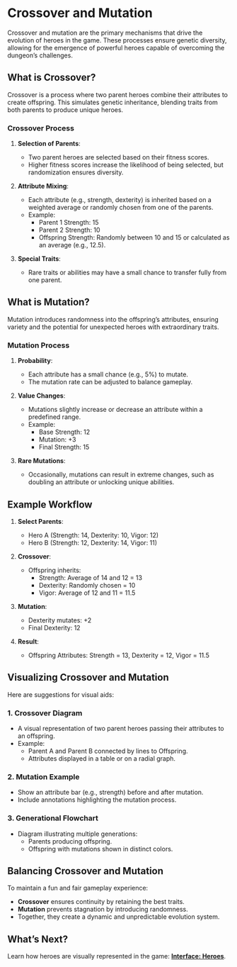 # Crossover and Mutation

Crossover and mutation are the primary mechanisms that drive the evolution of heroes in the game. These processes ensure genetic diversity, allowing for the emergence of powerful heroes capable of overcoming the dungeon’s challenges.

## What is Crossover?
Crossover is a process where two parent heroes combine their attributes to create offspring. This simulates genetic inheritance, blending traits from both parents to produce unique heroes.

### Crossover Process
1. **Selection of Parents**:
   - Two parent heroes are selected based on their fitness scores.
   - Higher fitness scores increase the likelihood of being selected, but randomization ensures diversity.

2. **Attribute Mixing**:
   - Each attribute (e.g., strength, dexterity) is inherited based on a weighted average or randomly chosen from one of the parents.
   - Example:
     - Parent 1 Strength: 15
     - Parent 2 Strength: 10
     - Offspring Strength: Randomly between 10 and 15 or calculated as an average (e.g., 12.5).

3. **Special Traits**:
   - Rare traits or abilities may have a small chance to transfer fully from one parent.

## What is Mutation?
Mutation introduces randomness into the offspring’s attributes, ensuring variety and the potential for unexpected heroes with extraordinary traits.

### Mutation Process
1. **Probability**:
   - Each attribute has a small chance (e.g., 5%) to mutate.
   - The mutation rate can be adjusted to balance gameplay.

2. **Value Changes**:
   - Mutations slightly increase or decrease an attribute within a predefined range.
   - Example:
     - Base Strength: 12
     - Mutation: +3
     - Final Strength: 15

3. **Rare Mutations**:
   - Occasionally, mutations can result in extreme changes, such as doubling an attribute or unlocking unique abilities.

## Example Workflow
1. **Select Parents**:
   - Hero A (Strength: 14, Dexterity: 10, Vigor: 12)
   - Hero B (Strength: 12, Dexterity: 14, Vigor: 11)

2. **Crossover**:
   - Offspring inherits:
     - Strength: Average of 14 and 12 = 13
     - Dexterity: Randomly chosen = 10
     - Vigor: Average of 12 and 11 = 11.5

3. **Mutation**:
   - Dexterity mutates: +2
   - Final Dexterity: 12

4. **Result**:
   - Offspring Attributes: Strength = 13, Dexterity = 12, Vigor = 11.5

## Visualizing Crossover and Mutation
Here are suggestions for visual aids:

### 1. Crossover Diagram
- A visual representation of two parent heroes passing their attributes to an offspring.
- Example:
  - Parent A and Parent B connected by lines to Offspring.
  - Attributes displayed in a table or on a radial graph.

### 2. Mutation Example
- Show an attribute bar (e.g., strength) before and after mutation.
- Include annotations highlighting the mutation process.

### 3. Generational Flowchart
- Diagram illustrating multiple generations:
  - Parents producing offspring.
  - Offspring with mutations shown in distinct colors.

## Balancing Crossover and Mutation
To maintain a fun and fair gameplay experience:
- **Crossover** ensures continuity by retaining the best traits.
- **Mutation** prevents stagnation by introducing randomness.
- Together, they create a dynamic and unpredictable evolution system.

## What’s Next?
Learn how heroes are visually represented in the game: **[Interface: Heroes](../interface/2%20heroes.md)**.

